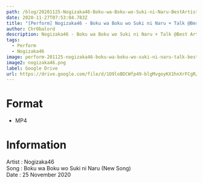 ```yaml
---
path: /blog/20201125-Nogizaka46-Boku-wa-Boku-wo-Suki-ni-Naru-BestArtist
date: 2020-11-27T07:53:04.783Z
title: "[Perform] Nogizaka46 - Boku wa Boku wo Suki ni Naru + Talk @Best Artist 2020"
author: Chr0balord
description: Nogizaka46 - Boku wa Boku wo Suki ni Naru + Talk @Best Artist 2020
tags:
  - Perform
  - Nogizaka46
image: perform-201125-nogizaka46-boku-wa-boku-wo-suki-ni-naru-talk-best-artist-2020.mp4_thumbs.jpg
image2: nogizaka46.png
label: Google Drive
url: https://drive.google.com/file/d/1O9loBDCWfp49-blgMvgoyKX1hnXrFCgR/view?usp=sharing
---
```

# Format

* MP4

# Information

Artist : Nogizaka46 <br>
Song : Boku wa Boku wo Suki ni Naru (New Song) <br>
Date : 25 November 2020